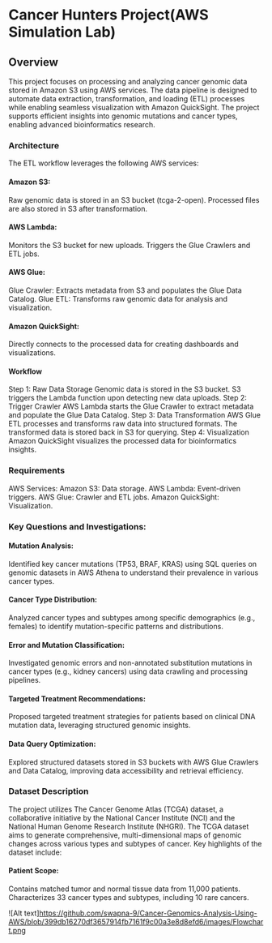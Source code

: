 # Cancer Hunters Project(AWS Simulation Lab)

## Overview
This project focuses on processing and analyzing cancer genomic data stored in Amazon S3 using AWS services. The data pipeline is designed to automate data extraction, transformation, and loading (ETL) processes while enabling seamless visualization with Amazon QuickSight. The project supports efficient insights into genomic mutations and cancer types, enabling advanced bioinformatics research.

### Architecture
The ETL workflow leverages the following AWS services:

#### Amazon S3:

Raw genomic data is stored in an S3 bucket (tcga-2-open).
Processed files are also stored in S3 after transformation.
#### AWS Lambda:

Monitors the S3 bucket for new uploads.
Triggers the Glue Crawlers and ETL jobs.
#### AWS Glue:

Glue Crawler: Extracts metadata from S3 and populates the Glue Data Catalog.
Glue ETL: Transforms raw genomic data for analysis and visualization.
#### Amazon QuickSight:

Directly connects to the processed data for creating dashboards and visualizations.
#### Workflow
Step 1: Raw Data Storage
Genomic data is stored in the S3 bucket.
S3 triggers the Lambda function upon detecting new data uploads.
Step 2: Trigger Crawler
AWS Lambda starts the Glue Crawler to extract metadata and populate the Glue Data Catalog.
Step 3: Data Transformation
AWS Glue ETL processes and transforms raw data into structured formats.
The transformed data is stored back in S3 for querying.
Step 4: Visualization
Amazon QuickSight visualizes the processed data for bioinformatics insights.

### Requirements
AWS Services:
Amazon S3: Data storage.
AWS Lambda: Event-driven triggers.
AWS Glue: Crawler and ETL jobs.
Amazon QuickSight: Visualization.

### Key Questions and Investigations:

#### Mutation Analysis:

Identified key cancer mutations (TP53, BRAF, KRAS) using SQL queries on genomic datasets in AWS Athena to understand their prevalence in various cancer types.
#### Cancer Type Distribution:

Analyzed cancer types and subtypes among specific demographics (e.g., females) to identify mutation-specific patterns and distributions.
#### Error and Mutation Classification:

Investigated genomic errors and non-annotated substitution mutations in cancer types (e.g., kidney cancers) using data crawling and processing pipelines.
#### Targeted Treatment Recommendations:

Proposed targeted treatment strategies for patients based on clinical DNA mutation data, leveraging structured genomic insights.
#### Data Query Optimization:

Explored structured datasets stored in S3 buckets with AWS Glue Crawlers and Data Catalog, improving data accessibility and retrieval efficiency.


### Dataset Description
The project utilizes The Cancer Genome Atlas (TCGA) dataset, a collaborative initiative by the National Cancer Institute (NCI) and the National Human Genome Research Institute (NHGRI). The TCGA dataset aims to generate comprehensive, multi-dimensional maps of genomic changes across various types and subtypes of cancer. Key highlights of the dataset include:

#### Patient Scope:

Contains matched tumor and normal tissue data from 11,000 patients.
Characterizes 33 cancer types and subtypes, including 10 rare cancers.

![Alt text]https://github.com/swapna-9/Cancer-Genomics-Analysis-Using-AWS/blob/399db16270df3657914fb7161f9c00a3e8d8efd6/images/Flowchart.png
